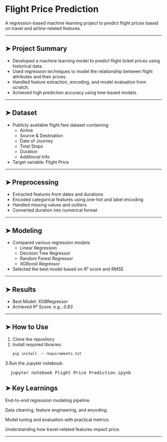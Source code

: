 # Flight Price Prediction

A regression-based machine learning project to predict flight prices based on travel and airline-related features.

---

## ➤ Project Summary

- Developed a machine learning model to predict flight ticket prices using historical data.
- Used regression techniques to model the relationship between flight attributes and their prices.
- Handled feature extraction, encoding, and model evaluation from scratch.
- Achieved high prediction accuracy using tree-based models.

---

## ➤ Dataset

- Publicly available flight fare dataset containing:
  - Airline
  - Source & Destination
  - Date of Journey
  - Total Stops
  - Duration
  - Additional Info
- Target variable: Flight Price

---

## ➤ Preprocessing

- Extracted features from dates and durations
- Encoded categorical features using one-hot and label encoding
- Handled missing values and outliers
- Converted duration into numerical format

---

## ➤ Modeling

- Compared various regression models:
  - Linear Regression
  - Decision Tree Regressor
  - Random Forest Regressor
  - XGBoost Regressor
- Selected the best model based on R² score and RMSE

---

## ➤ Results

- Best Model: XGBRegressor
- Achieved R² Score: *e.g., 0.83*
---

## ➤ How to Use

1. Clone the repository
2. Install required libraries:
   ```bash
   pip install -r requirements.txt
3.Run the Jupyter notebook:
<pre>
  jupyter notebook Flight_Price_Prediction.ipynb
</pre>

## ➤ Key Learnings
End-to-end regression modeling pipeline.<br>

Data cleaning, feature engineering, and encoding.<br>

Model tuning and evaluation with practical metrics.<br>

Understanding how travel-related features impact price.<br>


---

